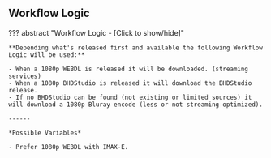 ## Workflow Logic

??? abstract "Workflow Logic - [Click to show/hide]"

    **Depending what's released first and available the following Workflow Logic will be used:**

    - When a 1080p WEBDL is released it will be downloaded. (streaming services)
    - When a 1080p BHDStudio is released it will download the BHDStudio release.
    - If no BHDStudio can be found (not existing or limited sources) it will download a 1080p Bluray encode (less or not streaming optimized).

    ------

    *Possible Variables*

    - Prefer 1080p WEBDL with IMAX-E.
